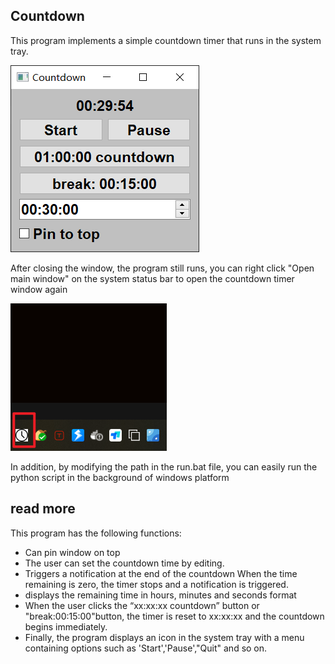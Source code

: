 ## Countdown
This program implements a simple countdown timer that runs in the system tray.

![](imags/202305190544419.png)

After closing the window, the program still runs, you can right click "Open main window" on the system status bar to open the countdown timer window again

![](imags/202305190547470.png)

In addition, by modifying the path in the run.bat file, you can easily run the python script in the background of windows platform 
## read more
This program has the following functions:

- Can pin window on top
- The user can set the countdown time by editing. 
- Triggers a notification at the end of the countdown When the time remaining is zero, the timer stops and a notification is triggered. 
- displays the remaining time in hours, minutes and seconds format
- When the user clicks the “xx:xx:xx countdown” button or "break:00:15:00"button,  the timer is reset to xx:xx:xx  and the countdown begins immediately. 
- Finally, the program displays an icon in the system tray with a menu containing options such as 'Start','Pause',"Quit" and so on.